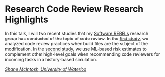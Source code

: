 # Research Code Review Research Highlights

In this talk, I will two recent studies that my 
[Software REBELs](https://rebels.cs.uwaterloo.ca/) research
group has conducted of the topic of code review. In the
[first study](https://rebels.cs.uwaterloo.ca/confpaper/2023/05/13/code-review-of-build-system-specifications-prevalence-purposes-patterns-and-perceptions.html),
we analyzed code review practices when build files are
the subject of the modification. In the
[second study](https://rebels.cs.uwaterloo.ca/confpaper/2022/09/25/exploring-the-notion-of-risk-in-code-reviewer-recommendation.html), 
we use ML-based risk estimates to complement other high-level
goals when recommending code reviewers for incoming tasks in a
history-based simulation.

*[Shane McIntosh, University of Waterloo](../speakers.md#shane)*